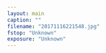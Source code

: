 ```yaml
---
layout: main
caption: ""
filename: "20171116221548.jpg"
fstop: "Unknown"
exposure: "Unknown"
---
```

